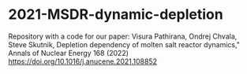 # 2021-MSDR-dynamic-depletion

Repository with a code for our paper: Visura Pathirana, Ondrej Chvala, Steve Skutnik, Depletion dependency of molten salt reactor dynamics,"  Annals of Nuclear Energy
168  (2022)
https://doi.org/10.1016/j.anucene.2021.108852
